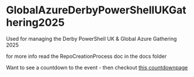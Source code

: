 # GlobalAzureDerbyPowerShellUKGathering2025

Used for managing the Derby PowerShell UK & Global Azure Gathering 2025

for more info read the RepoCreationProcess doc in the docs folder


Want to see a countdown to the event - then checkout [this countdownpage](countdownpage.html)

